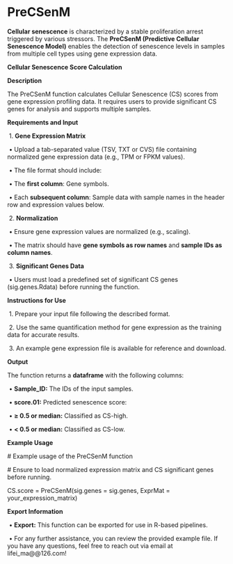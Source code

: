 # PreCSenM

**Cellular senescence** is characterized by a stable proliferation arrest triggered by various stressors. The **PreCSenM (Predictive Cellular Senescence Model)** enables the detection of senescence levels in samples from multiple cell types using gene expression data.



**Cellular Senescence Score Calculation**

**Description**

The PreCSenM function calculates Cellular Senescence (CS) scores from gene expression profiling data. It requires users to provide significant CS genes for analysis and supports multiple samples.



**Requirements and Input**

​	1.	**Gene Expression Matrix**

​	•	Upload a tab-separated value (TSV, TXT or CVS) file containing normalized gene expression data (e.g., TPM or FPKM values).

​	•	The file format should include:

​	•	The **first column**: Gene symbols.

​	•	Each **subsequent column**: Sample data with sample names in the header row and expression values below.

​	2.	**Normalization**

​	•	Ensure gene expression values are normalized (e.g., scaling).

​	•	The matrix should have **gene symbols as row names** and **sample IDs as column names**.

​	3.	**Significant Genes Data**

​	•	Users must load a predefined set of significant CS genes (sig.genes.Rdata) before running the function.



**Instructions for Use**

​	1.	Prepare your input file following the described format.

​	2.	Use the same quantification method for gene expression as the training data for accurate results.

​	3.	An example gene expression file is available for reference and download.



**Output**

The function returns a **dataframe** with the following columns:

​	•	**Sample_ID:** The IDs of the input samples.

​	•	**score.01:** Predicted senescence score:

​	•	**≥ 0.5 or median:** Classified as CS-high.

​	•	**< 0.5 or median:** Classified as CS-low.



**Example Usage**

\# Example usage of the PreCSenM function

\# Ensure to load normalized expression matrix and CS significant genes before running.

CS.score = PreCSenM(sig.genes = sig.genes, ExprMat = your_expression_matrix)



**Export Information**

​	•	**Export:** This function can be exported for use in R-based pipelines.

​	•	For any further assistance, you can review the provided example file. If you have any questions, feel free to reach out via email at lifei_ma@@126.com!